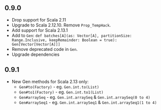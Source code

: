 ## 0.9.0

* Drop support for Scala 2.11
* Upgrade to Scala 2.12.10. Remove `Prop_TempHack`.
* Add support for Scala 2.13.1
* Add to `Gen`: `def batches[A](as: Vector[A], partitionSize: Range.Inclusive, keepRemainder: Boolean = true): Gen[Vector[Vector[A]]]`
* Remove deprecated code in `Gen`.
* Upgrade dependencies

## 0.9.1

* New Gen methods for Scala 2.13 only:
  * `Gen#to(Factory)` - eg. `Gen.int.to(List)`
  * `Gen#to1(Factory)` - eg. `Gen.int.to1(List)`
  * `Gen#arraySeq` - eg. `Gen.int.arraySeq` & `Gen.int.arraySeq(0 to 4)`
  * `Gen#arraySeq1` - eg. `Gen.int.arraySeq1` & `Gen.int.arraySeq1(1 to 4)`
